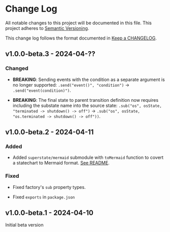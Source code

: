 # Change Log

All notable changes to this project will be documented in this file.
This project adheres to [Semantic Versioning].

This change log follows the format documented in [Keep a CHANGELOG].

[semantic versioning]: http://semver.org/
[keep a changelog]: http://keepachangelog.com/

## v1.0.0-beta.3 - 2024-04-??

### Changed

- **BREAKING**: Sending events with the condition as a separate argument is no longer supported: `.send("event()", "condition")` -> `.send("event(condition)")`.

- **BREAKING**: The final state to parent transition definition now requires including the substate name into the source state: `.sub("os", osState, "terminated -> shutdown() -> off")` -> `.sub("os", osState, "os.terminated -> shutdown() -> off"))`.

## v1.0.0-beta.2 - 2024-04-11

### Added

- Added `superstate/mermaid` submodule with `toMermaid` function to covert a statechart to Mermaid format. [See README](https://github.com/kossnocorp/superstate#mermaid).

### Fixed

- Fixed factory's `sub` property types.

- Fixed `exports` in `package.json`

## v1.0.0-beta.1 - 2024-04-10

Initial beta version
